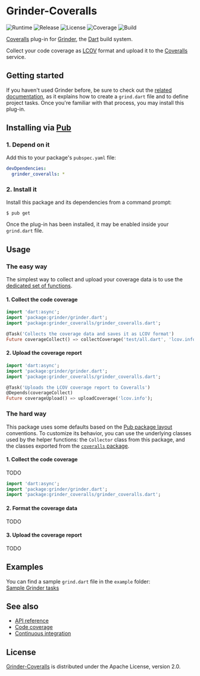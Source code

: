 # Grinder-Coveralls
![Runtime](https://img.shields.io/badge/dart-%3E%3D2.0-brightgreen.svg) ![Release](https://img.shields.io/pub/v/grinder_coveralls.svg) ![License](https://img.shields.io/badge/license-MIT-blue.svg) ![Coverage](https://coveralls.io/repos/github/cedx/grinder-coveralls.dart/badge.svg) ![Build](https://travis-ci.com/cedx/grinder-coveralls.dart.svg)

[Coveralls](https://coveralls.io) plug-in for [Grinder](https://google.github.io/grinder.dart), the [Dart](https://www.dartlang.org) build system.

Collect your code coverage as [LCOV](http://ltp.sourceforge.net/coverage/lcov.php) format and upload it to the [Coveralls](https://coveralls.io) service.

## Getting started
If you haven't used Grinder before, be sure to check out the [related documentation](https://google.github.io/grinder.dart), as it explains how to create a `grind.dart` file and to define project tasks. Once you're familiar with that process, you may install this plug-in.

## Installing via [Pub](https://pub.dartlang.org)

### 1. Depend on it
Add this to your package's `pubspec.yaml` file:

```yaml
devDpendencies:
  grinder_coveralls: *
```

### 2. Install it
Install this package and its dependencies from a command prompt:

```shell
$ pub get
```

Once the plug-in has been installed, it may be enabled inside your `grind.dart` file.

## Usage

### The easy way
The simplest way to collect and upload your coverage data is to use the [dedicated set of functions](https://github.com/cedx/grinder-coveralls/blob/master/lib/grinder_coveralls.dart).

#### 1. Collect the code coverage

```dart
import 'dart:async';
import 'package:grinder/grinder.dart';
import 'package:grinder_coveralls/grinder_coveralls.dart';

@Task('Collects the coverage data and saves it as LCOV format')
Future coverageCollect() => collectCoverage('test/all.dart', 'lcov.info');
```

#### 2. Upload the coverage report

```dart
import 'dart:async';
import 'package:grinder/grinder.dart';
import 'package:grinder_coveralls/grinder_coveralls.dart';

@Task('Uploads the LCOV coverage report to Coveralls')
@Depends(coverageCollect)
Future coverageUpload() => uploadCoverage('lcov.info');
```

### The hard way
This package uses some defaults based on the [Pub package layout](https://www.dartlang.org/tools/pub/package-layout) conventions.
To customize its behavior, you can use the underlying classes used by the helper functions: the `Collector` class from this package, and the classes exported from the [`coveralls` package](https://pub.dartlang.org/packages/coveralls).

#### 1. Collect the code coverage
TODO

```dart
import 'dart:async';
import 'package:grinder/grinder.dart';
import 'package:grinder_coveralls/grinder_coveralls.dart';
```

#### 2. Format the coverage data
TODO

#### 3. Upload the coverage report
TODO

## Examples
You can find a sample `grind.dart` file in the `example` folder:  
[Sample Grinder tasks](https://github.com/cedx/grinder-coveralls/blob/master/example/grind.dart)

## See also
- [API reference](https://cedx.github.io/grinder-coveralls)
- [Code coverage](https://coveralls.io/github/cedx/grinder-coveralls)
- [Continuous integration](https://travis-ci.com/cedx/grinder-coveralls)

## License
[Grinder-Coveralls](https://github.com/cedx/grinder-coveralls) is distributed under the Apache License, version 2.0.
